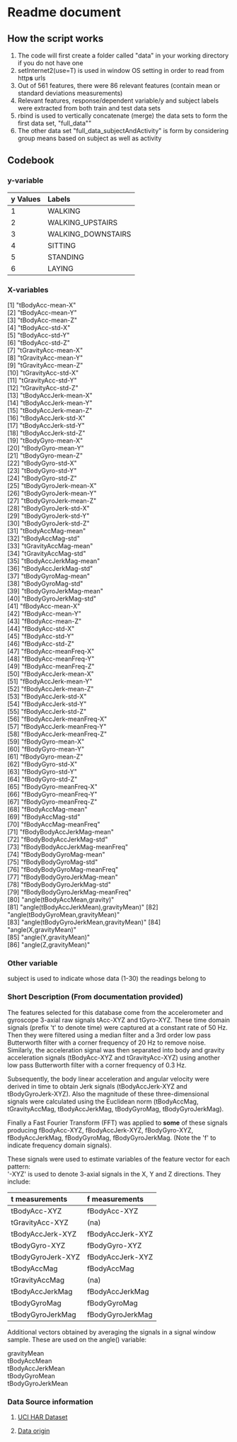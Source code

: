 # Readme document

## How the script works

1. The code will first create a folder called "data" in your working directory if you do not have one
2. setInternet2(use=T) is used in window OS setting in order to read from http**s** urls
3. Out of 561 features, there were 86 relevant features (contain mean or standard deviations measurements)
4. Relevant features,  response/dependent variable/y and subject labels were extracted from both train and test data sets
5. rbind is used to vertically concatenate (merge) the data sets to form the first data set, "full_data""
6. The other data set "full_data_subjectAndActivity" is form by considering group means based on subject as well as activity

## Codebook

### y-variable

y Values    | Labels
----------- | :---------|
1           | WALKING
2           | WALKING_UPSTAIRS
3           | WALKING_DOWNSTAIRS
4           | SITTING
5           | STANDING
6           | LAYING

### X-variables
 [1] "tBodyAcc-mean-X"                     
 [2] "tBodyAcc-mean-Y"                     
 [3] "tBodyAcc-mean-Z"                     
 [4] "tBodyAcc-std-X"                      
 [5] "tBodyAcc-std-Y"                      
 [6] "tBodyAcc-std-Z"                      
 [7] "tGravityAcc-mean-X"                  
 [8] "tGravityAcc-mean-Y"                  
 [9] "tGravityAcc-mean-Z"                  
[10] "tGravityAcc-std-X"                   
[11] "tGravityAcc-std-Y"                   
[12] "tGravityAcc-std-Z"                   
[13] "tBodyAccJerk-mean-X"                 
[14] "tBodyAccJerk-mean-Y"                 
[15] "tBodyAccJerk-mean-Z"                 
[16] "tBodyAccJerk-std-X"                  
[17] "tBodyAccJerk-std-Y"                  
[18] "tBodyAccJerk-std-Z"                  
[19] "tBodyGyro-mean-X"                    
[20] "tBodyGyro-mean-Y"                    
[21] "tBodyGyro-mean-Z"                    
[22] "tBodyGyro-std-X"                     
[23] "tBodyGyro-std-Y"                     
[24] "tBodyGyro-std-Z"                     
[25] "tBodyGyroJerk-mean-X"                
[26] "tBodyGyroJerk-mean-Y"                
[27] "tBodyGyroJerk-mean-Z"                
[28] "tBodyGyroJerk-std-X"                 
[29] "tBodyGyroJerk-std-Y"                 
[30] "tBodyGyroJerk-std-Z"                 
[31] "tBodyAccMag-mean"                    
[32] "tBodyAccMag-std"                     
[33] "tGravityAccMag-mean"                 
[34] "tGravityAccMag-std"                  
[35] "tBodyAccJerkMag-mean"                
[36] "tBodyAccJerkMag-std"                 
[37] "tBodyGyroMag-mean"                   
[38] "tBodyGyroMag-std"                    
[39] "tBodyGyroJerkMag-mean"               
[40] "tBodyGyroJerkMag-std"                
[41] "fBodyAcc-mean-X"                     
[42] "fBodyAcc-mean-Y"                     
[43] "fBodyAcc-mean-Z"                     
[44] "fBodyAcc-std-X"                      
[45] "fBodyAcc-std-Y"                      
[46] "fBodyAcc-std-Z"                      
[47] "fBodyAcc-meanFreq-X"                 
[48] "fBodyAcc-meanFreq-Y"                 
[49] "fBodyAcc-meanFreq-Z"                 
[50] "fBodyAccJerk-mean-X"                 
[51] "fBodyAccJerk-mean-Y"                 
[52] "fBodyAccJerk-mean-Z"                 
[53] "fBodyAccJerk-std-X"                  
[54] "fBodyAccJerk-std-Y"                  
[55] "fBodyAccJerk-std-Z"                  
[56] "fBodyAccJerk-meanFreq-X"             
[57] "fBodyAccJerk-meanFreq-Y"             
[58] "fBodyAccJerk-meanFreq-Z"             
[59] "fBodyGyro-mean-X"                    
[60] "fBodyGyro-mean-Y"                    
[61] "fBodyGyro-mean-Z"                    
[62] "fBodyGyro-std-X"                     
[63] "fBodyGyro-std-Y"                     
[64] "fBodyGyro-std-Z"                     
[65] "fBodyGyro-meanFreq-X"                
[66] "fBodyGyro-meanFreq-Y"                
[67] "fBodyGyro-meanFreq-Z"                
[68] "fBodyAccMag-mean"                    
[69] "fBodyAccMag-std"                     
[70] "fBodyAccMag-meanFreq"                
[71] "fBodyBodyAccJerkMag-mean"            
[72] "fBodyBodyAccJerkMag-std"             
[73] "fBodyBodyAccJerkMag-meanFreq"        
[74] "fBodyBodyGyroMag-mean"               
[75] "fBodyBodyGyroMag-std"                
[76] "fBodyBodyGyroMag-meanFreq"           
[77] "fBodyBodyGyroJerkMag-mean"           
[78] "fBodyBodyGyroJerkMag-std"            
[79] "fBodyBodyGyroJerkMag-meanFreq"       
[80] "angle(tBodyAccMean,gravity)"         
[81] "angle(tBodyAccJerkMean),gravityMean)"
[82] "angle(tBodyGyroMean,gravityMean)"    
[83] "angle(tBodyGyroJerkMean,gravityMean)"
[84] "angle(X,gravityMean)"                
[85] "angle(Y,gravityMean)"                
[86] "angle(Z,gravityMean)"   

### Other variable
subject is used to indicate whose data (1-30) the readings belong to

### Short Description (From documentation provided)
The features selected for this database come from the accelerometer and gyroscope 3-axial raw signals tAcc-XYZ and tGyro-XYZ. These time domain signals (prefix 't' to denote time) were captured at a constant rate of 50 Hz. Then they were filtered using a median filter and a 3rd order low pass Butterworth filter with a corner frequency of 20 Hz to remove noise. Similarly, the acceleration signal was then separated into body and gravity acceleration signals (tBodyAcc-XYZ and tGravityAcc-XYZ) using another low pass Butterworth filter with a corner frequency of 0.3 Hz. 

Subsequently, the body linear acceleration and angular velocity were derived in time to obtain Jerk signals (tBodyAccJerk-XYZ and tBodyGyroJerk-XYZ). Also the magnitude of these three-dimensional signals were calculated using the Euclidean norm (tBodyAccMag, tGravityAccMag, tBodyAccJerkMag, tBodyGyroMag, tBodyGyroJerkMag). 

Finally a Fast Fourier Transform (FFT) was applied to **some** of these signals producing fBodyAcc-XYZ, fBodyAccJerk-XYZ, fBodyGyro-XYZ, fBodyAccJerkMag, fBodyGyroMag, fBodyGyroJerkMag. (Note the 'f' to indicate frequency domain signals). 

These signals were used to estimate variables of the feature vector for each pattern:  
'-XYZ' is used to denote 3-axial signals in the X, Y and Z directions. They include:

t measurements      | f measurements
:------------------ | :---------------
tBodyAcc-XYZ        | fBodyAcc-XYZ
tGravityAcc-XYZ     | (na)
tBodyAccJerk-XYZ    | fBodyAccJerk-XYZ
tBodyGyro-XYZ       | fBodyGyro-XYZ
tBodyGyroJerk-XYZ   | fBodyAccJerk-XYZ
tBodyAccMag         | fBodyAccMag
tGravityAccMag      | (na)
tBodyAccJerkMag     | fBodyAccJerkMag
tBodyGyroMag        | fBodyGyroMag
tBodyGyroJerkMag    | fBodyGyroJerkMag

Additional vectors obtained by averaging the signals in a signal window sample. These are used on the angle() variable:

gravityMean  
tBodyAccMean  
tBodyAccJerkMean  
tBodyGyroMean  
tBodyGyroJerkMean  

### Data Source information
1. [UCI HAR Dataset](https://d396qusza40orc.cloudfront.net/getdata%2Fprojectfiles%2FUCI%20HAR%20Dataset.zip )

2. [Data origin](http://archive.ics.uci.edu/ml/datasets/Human+Activity+Recognition+Using+Smartphones )

